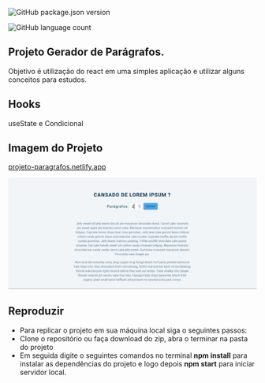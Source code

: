 ![GitHub package.json version](https://img.shields.io/github/package-json/v/jefferson1984/gerador-de-paragrafos)

![GitHub language count](https://img.shields.io/github/languages/count/jefferson1984/gerador-de-paragrafos)

## Projeto Gerador de Parágrafos.

Objetivo é utilização do react em uma simples aplicação e utilizar alguns conceitos para estudos.

## Hooks

useState e Condicional

## Imagem do Projeto

[projeto-paragrafos.netlify.app](https://gerador-de-paragrafos.netlify.app/)

<img src="https://github.com/jefferson1984/gerador-de-paragrafos/blob/main/lorem2.png">

## Reproduzir

<ul>
  <li>Para replicar o projeto em sua máquina local siga o seguintes passos:</li>
  <li>Clone o repositório ou faça download do zip,  abra o terminar na pasta do projeto</li>
  <li>Em seguida digite o seguintes comandos no terminal  <strong>npm install</strong> para instalar as dependências do projeto e logo depois  <strong>npm start</strong> para iniciar servidor local.</li>
</ul>
